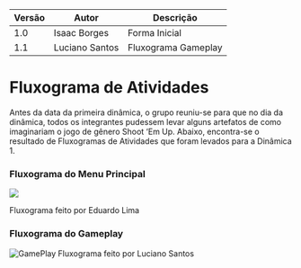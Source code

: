 |Versão|Autor|Descrição|
|------|-----|---------|
|1.0|Isaac Borges|Forma Inicial|
|1.1|Luciano Santos|Fluxograma Gameplay|

# **Fluxograma de Atividades**

Antes da data da primeira dinâmica, o grupo reuniu-se para que no dia da dinâmica, todos os integrantes pudessem levar alguns artefatos de como imaginariam o jogo de gênero Shoot ‘Em Up. Abaixo, encontra-se o resultado de Fluxogramas de Atividades que foram levados para a Dinâmica 1.

### **Fluxograma do Menu Principal**

![](https://i.imgur.com/tWKO3Rs.jpg)

Fluxograma feito por Eduardo Lima

### **Fluxograma do Gameplay**
![GamePlay](https://i.ibb.co/gMvKbnT/Fluxograma.jpg)
Fluxograma feito por Luciano Santos